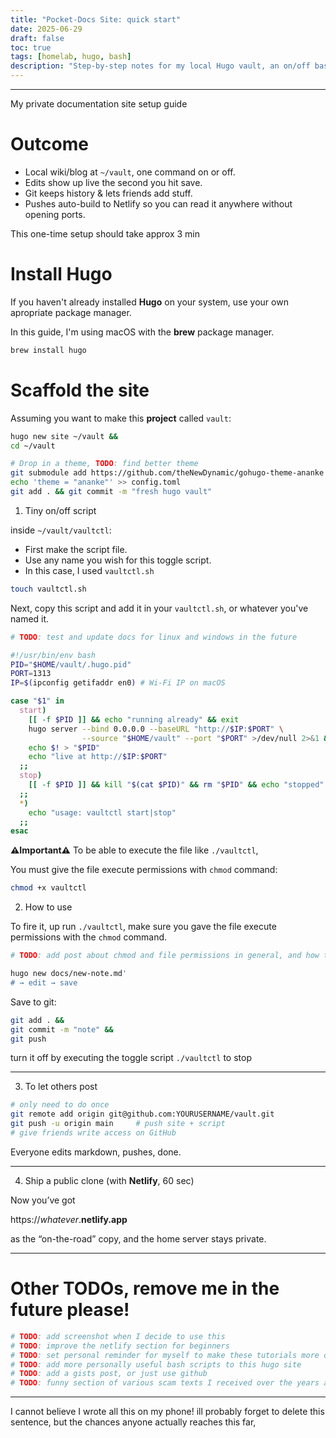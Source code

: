 ```yaml
---
title: "Pocket-Docs Site: quick start"
date: 2025-06-29
draft: false
toc: true
tags: [homelab, hugo, bash]
description: "Step-by-step notes for my local Hugo vault, an on/off bash script, and uses Netlify push."
---
```


---

My private documentation site setup guide

# Outcome

- Local wiki/blog at `~/vault`, one command on or off.
- Edits show up live the second you hit save.
- Git keeps history & lets friends add stuff.
- Pushes auto-build to Netlify so you can read it anywhere without opening ports.


This one-time setup should take approx 3 min

# Install Hugo

If you haven't already installed **Hugo** on your system, 
use your own apropriate package manager.

In this guide, I'm using macOS with the **brew** package manager.

```bash  
brew install hugo
``` 

# Scaffold the site

Assuming you want to make this **project** called `vault`:

```bash  
hugo new site ~/vault && 
cd ~/vault
``` 

```bash
# Drop in a theme, TODO: find better theme
git submodule add https://github.com/theNewDynamic/gohugo-theme-ananke themes/ananke
echo 'theme = "ananke"' >> config.toml
git add . && git commit -m "fresh hugo vault"
```

1. Tiny on/off script

inside `~/vault/vaultctl`:

- First make the script file.
- Use any name you wish for this toggle script.
- In this case, I used `vaultctl.sh`

```bash 
touch vaultctl.sh
```

Next, copy this script and add it in your `vaultctl.sh`, or whatever you've named it.

```python
# TODO: test and update docs for linux and windows in the future
``` 

```bash
#!/usr/bin/env bash
PID="$HOME/vault/.hugo.pid"
PORT=1313
IP=$(ipconfig getifaddr en0) # Wi-Fi IP on macOS

case "$1" in
  start)
    [[ -f $PID ]] && echo "running already" && exit
    hugo server --bind 0.0.0.0 --baseURL "http://$IP:$PORT" \
                --source "$HOME/vault" --port "$PORT" >/dev/null 2>&1 &
    echo $! > "$PID"
    echo "live at http://$IP:$PORT"
  ;;
  stop)
    [[ -f $PID ]] && kill "$(cat $PID)" && rm "$PID" && echo "stopped"
  ;;
  *)
    echo "usage: vaultctl start|stop"
  ;;
esac
```

**⚠️Important⚠️**
To be able to execute the file like
`./vaultctl`,

You must give the file execute permissions with `chmod` command:

```bash
chmod +x vaultctl
```

2. How to use

To fire it, up run `./vaultctl`,
make sure you gave the file execute 
permissions with the `chmod` command.

```python 
# TODO: add post about chmod and file permissions in general, and how to read octals
``` 

```bash 
hugo new docs/new-note.md' 
# → edit → save
``` 

Save to git:

```bash
git add . &&
git commit -m "note" && 
git push
``` 

turn it off by executing the toggle script `./vaultctl` to stop

---

3. To let others post

```bash
# only need to do once
git remote add origin git@github.com:YOURUSERNAME/vault.git
git push -u origin main     # push site + script
# give friends write access on GitHub
``` 

Everyone edits markdown, pushes, done.

---

4. Ship a public clone (with **Netlify**, 60 sec)


Now you’ve got 

https://*whatever*.**netlify.app** 

as the “on-the-road” copy, and
the home server stays private.

---

# Other TODOs, remove me in the future please!

```python
# TODO: add screenshot when I decide to use this
# TODO: improve the netlify section for beginners
# TODO: set personal reminder for myself to make these tutorials more often for personal reference.
# TODO: add more personally useful bash scripts to this hugo site
# TODO: add a gists post, or just use github
# TODO: funny section of various scam texts I received over the years ane regularly update it.
```

---

I cannot believe I wrote all this on my phone! ill probably forget to delete this sentence, but the chances anyone actually reaches this far,
 